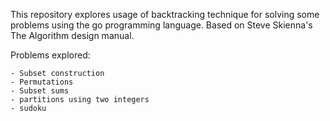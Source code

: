 This repository explores usage of backtracking technique for solving some problems using the go programming language. Based on Steve Skienna's The Algorithm design manual.

Problems explored:

    - Subset construction
    - Permutations
    - Subset sums
    - partitions using two integers
    - sudoku

